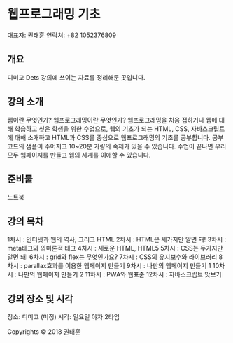 # 웹프로그래밍 기초

대표자: 권태훈
연락처: +82 1052376809

## 개요
디미고 Dets 강의에 쓰이는 자료를 정리해둔 곳입니다.

## 강의 소개
웹이란 무엇인가? 웹프로그래밍이란 무엇인가?
웹프로그래밍을 처음 접하거나 웹에 대해 학습하고 싶은 학생을 위한 수업으로, 웹의 기초가 되는 HTML, CSS, 자바스크립트에 대해 소개하고 HTML과 CSS를 중심으로 웹프로그래밍의 기초를 공부합니다.
공부 코드의 샘플이 주어지고 10~20분 가량의 숙제가 있을 수 있습니다. 수업이 끝나면 우리 모두 웹페이지를 만들고 웹의 세계를 이애할 수 있습니다.

## 준비물
노트북

## 강의 목차
1차시 : 인터넷과 웹의 역사, 그리고 HTML
2차시 : HTML은 세가지만 알면 돼!
3차시 : meta태그와 의미론적 태그
4차시 : 새로운 HTML, HTML5
5차시 : CSS는 두가지만 알면 돼!
6차시 : grid와 flex는 무엇인가요?
7차시 : CSS의 유지보수와 라이브러리
8차시 : parallax효과를 이용한 웹페이지 만들기
9차시 : 나만의 웹페이지 만들기 1
10차시 : 나만의 웹페이지 만들기 2
11차시 : PWA와 웹표준
12차시 : 자바스크립트 맛보기

## 강의 장소 및 시각
장소: 디미고 (미정)
시각: 일요일 야자 2타임

Copyrights &copy; 2018 권태훈
